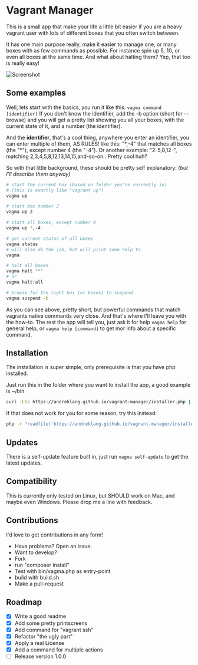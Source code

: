 # Vagrant Manager
This is a small app that make your life a little bit easier if you are a heavy vagrant user with lots of different boxes that you often switch between.

It has one main purpose really, make it easier to manage one, or many boxes with as few commands as possible. For instance spin up 5, 10, or even all boxes at the same time. And what about halting them? Yep, that too is really easy!

![Screenshot](https://andreklang.github.io/vagrant-manager/images/screen-1.png)

## Some examples

Well, lets start with the basics, you run it like this: ```vagma command [identifier]``` If you don't know the identifier, add the -b option (short for --browse) and you will get a pretty list showing you all your boxes, with the current state of it, and a number (the identifier).

And the **identifier**, that's a cool thing, anywhere you enter an identifier, you can enter multiple of them, AS RULES! like this: "\*,-4" that matches all boxes (the "\*"), except number 4 (the "-4"). Or another example: "2-5,8,12-", matching 2,3,4,5,8,12,13,14,15,and-so-on.. Pretty cool huh?
 
So with that little background, these should be pretty self explanatory: *(but I'll describe them anyway)*

```bash
# start the current box (based on folder you're currently in)
# (this is exactly like "vagrant up")
vagma up

# start box number 2
vagma up 2

# start all boxes, except number 4
vagma up *,-4

# get current status of all boxes
vagma status
# will also do the job, but will print some help to
vagma

# halt all boxes
vagma halt "*"
# or
vagma halt:all

# browse for the right box (or boxes) to suspend
vagma suspend -b

```
As you can see above, pretty short, but powerful commands that match vagrants native commands very close. And that's where I'll leave you with the how-to. The rest the app will tell you, just ask it for help ```vagma help``` for general help, or ```vagma help [command]``` to get mor info about a specific command.

## Installation

The installation is super simple, only prerequisite is that you have php installed.

Just run this in the folder where you want to install the app, a good example is ~/bin
```bash
curl -LSs https://andreklang.github.io/vagrant-manager/installer.php | php
```

If that does not work for you for some reason, try this instead:
```bash
php -r "readfile('https://andreklang.github.io/vagrant-manager/installer.php');" | php
```

## Updates
There is a self-update feature built in, just run ```vagma self-update``` to get the latest updates.

## Compatibility
This is currently only tested on Linux, but SHOULD work on Mac, and maybe even Windows. Please drop me a line with feedback.
 
## Contributions
I'd love to get contributions in any form!
* Have problems? Open an issue.
* Want to develop?
 * Fork
 * run "composer install"
 * Test with bin/vagma.php as entry-point
 * build with build.sh
 * Make a pull-request
 
## Roadmap

 - [X] Write a good readme
 - [X] Add some pretty printscreens
 - [X] Add command for "vagrant ssh"
 - [X] Refactor "the ugly part"
 - [X] Apply a real License
 - [X] Add a command for multiple actions
 - [ ] Release version 1.0.0